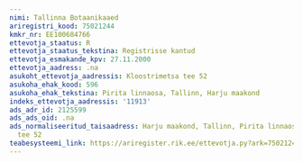 ```yaml
---
nimi: Tallinna Botaanikaaed
ariregistri_kood: 75021244
kmkr_nr: EE100684766
ettevotja_staatus: R
ettevotja_staatus_tekstina: Registrisse kantud
ettevotja_esmakande_kpv: 27.11.2000
ettevotja_aadress: .na
asukoht_ettevotja_aadressis: Kloostrimetsa tee 52
asukoha_ehak_kood: 596
asukoha_ehak_tekstina: Pirita linnaosa, Tallinn, Harju maakond
indeks_ettevotja_aadressis: '11913'
ads_adr_id: 2125599
ads_ads_oid: .na
ads_normaliseeritud_taisaadress: Harju maakond, Tallinn, Pirita linnaosa, Kloostrimetsa
  tee 52
teabesysteemi_link: https://ariregister.rik.ee/ettevotja.py?ark=75021244&ref=rekvisiidid
---
```

